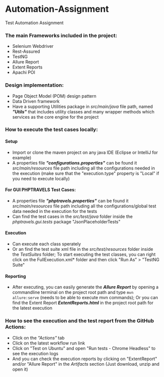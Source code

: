 # Automation-Assignment
Test Automation Assignment

### The main Frameworks included in the project:
* Selenium Webdriver
* Rest-Assured
* TestNG
* Allure Report
* Extent Reports
* Apachi POI

### Design implementation:
* Page Object Model (POM) design pattern
* Data Driven framework
* Have a supporting Utilities package in *src/main/java* file path, named ***"Utils"*** that includes utility classes and many wrapper methods which services as the core engine for the project 

### How to execute the test cases locally:
#### Setup
* Import or clone the maven project on any java IDE (Eclipse or IntelliJ for example)
* A properties file ***"configurations.properties"*** can be found it *src/main/resources* file path including all the configurations needed in the execution (make sure that the "execution.type" property is "Local" if you need to execute locally)
#### For GUI PHPTRAVELS Test Cases: 
* A properties file ***"phptravels.properties"*** can be found it *src/main/resources* file path including all the configurations/global test data needed in the execution for the tests
* Can find the test cases in the *src/test/java* folder inside the *phptravels.gui.tests* package "JsonPlaceholderTests"
#### Execution
* Can execute each class sperately
* Or an find the test suite xml file in the *src/test/resources* folder inside the *TestSuites* folder; To start executing the test classes, you can right click on the FullExecution.xml* folder and then click "Run As" > "TestNG Suite"
#### Reporting
* After executing, you can easily generate the ***Allure Report*** by opening a commandline terminal on the project root path and type `mvn allure:serve` (needs to be able to execute mvn commands); Or you can find the Extent Report ***ExtentReports.html*** in the project root path for the latest execution

### How to see the execution and the test report from the GitHub Actions:
* Click on the *"Actions"* tab 
* Click on the latest workflow run link 
* Click on "Test on Ubuntu" and open "Run tests - Chrome Headless" to see the execution logs
* And you can check the execution reports by clicking on "ExtentReport" and/or "Allure Report" in the *Artifacts* section (Just download, unzip and open it)
